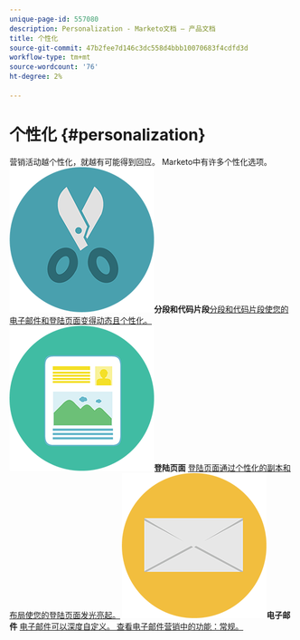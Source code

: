 ```yaml
---
unique-page-id: 557080
description: Personalization - Marketo文档 — 产品文档
title: 个性化
source-git-commit: 47b2fee7d146c3dc558d4bbb10070683f4cdfd3d
workflow-type: tm+mt
source-wordcount: '76'
ht-degree: 2%

---
```



# 个性化 {#personalization}

营销活动越个性化，就越有可能得到回应。 Marketo中有许多个性化选项。
**&#x200B; ![分段和代码片段](assets/graphic-design-tools-18.png)分段和代码片段**&#x200B;[分段和代码片段使您的电子邮件和登陆页面变得动态且个性化。](https://docs.marketo.com/display/DOCS/Segmentation+and+Snippets)     **&#x200B; ![登陆页面](assets/office-artboard-80.png)登陆页面** [登陆页面通过个性化的副本和布局使您的登陆页面发光亮起。](https://docs.marketo.com/display/DOCS/Personalizing+Landing+Pages)     **&#x200B; ![电子邮件](assets/office-27-1.png)电子邮件** [电子邮件可以深度自定义。 查看电子邮件营销中的功能：常规。](https://docs.marketo.com/display/DOCS/General)